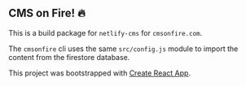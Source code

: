 ## CMS on Fire! 🔥

This is a build package for `netlify-cms` for `cmsonfire.com`.

The `cmsonfire` cli uses the same `src/config.js` module to import the content from the firestore database.

This project was bootstrapped with [Create React App](https://github.com/facebook/create-react-app).
